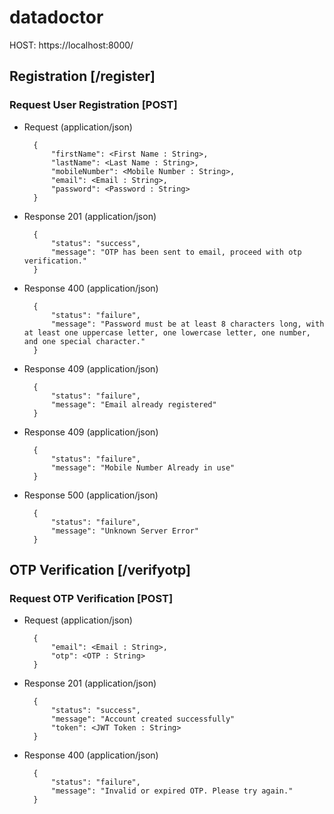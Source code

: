 # datadoctor


HOST: https://localhost:8000/

## Registration [/register]

### Request User Registration [POST]

+ Request (application/json)

        {
            "firstName": <First Name : String>,
            "lastName": <Last Name : String>,
            "mobileNumber": <Mobile Number : String>,
            "email": <Email : String>,
            "password": <Password : String>
        }

+ Response 201 (application/json)
  
        {
            "status": "success",
            "message": "OTP has been sent to email, proceed with otp verification."
        }

+ Response 400 (application/json)
  
        {
            "status": "failure",
            "message": "Password must be at least 8 characters long, with at least one uppercase letter, one lowercase letter, one number, and one special character."
        }

+ Response 409 (application/json)
  
        {
            "status": "failure",
            "message": "Email already registered"
        }

+ Response 409 (application/json)
  
        {
            "status": "failure",
            "message": "Mobile Number Already in use"
        }

+ Response 500 (application/json)
  
        {
            "status": "failure",
            "message": "Unknown Server Error"
        }


## OTP Verification [/verifyotp]

### Request OTP Verification [POST]

+ Request (application/json)

        {
            "email": <Email : String>,
            "otp": <OTP : String>
        }

+ Response 201 (application/json)

        {
            "status": "success",
            "message": "Account created successfully"
            "token": <JWT Token : String>
        }

+ Response 400 (application/json)

        {
            "status": "failure",
            "message": "Invalid or expired OTP. Please try again."
        }

